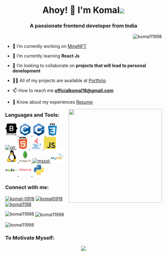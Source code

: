 
<h1 align="center">Ahoy! 👋 I'm Komal<img align="center" src="https://media.giphy.com/media/1fhj2FW0661V3Nb2Me/giphy.gif" width="60"></h1>   
<h3 align="center">A passionate frontend developer from India</h3>

<p align="right"> <img src="https://komarev.com/ghpvc/?username=komal11998&label=Profile%20views&color=0e75b6&style=flat" alt="komal11998" /> </p>

- 🔭 I’m currently working on [MineNFT]([https://github.com/komal11998/collegewebsite.github.io](https://minenft.tech/))

- 🌱 I’m currently learning **React Js**

- 👯 I’m looking to collaborate on **projects that will lead to personal development**

- 👨‍💻 All of my projects are available at [Portfolio](https://komal11998.github.io/portfolio_website.github.io/)

- 📫 How to reach me **officialkomal18@gmail.com**

- 📄 Know about my experiences [Resume](https://drive.google.com/drive/u/1/folders/1Yxq3rF73yMWmkDtwYdNwHAXfF16XfqM2)

<img align="right" width="300" height="300" src="https://media.giphy.com/media/ndIq5ohg1pyfqyVOII/giphy.gif">

<h3 align="left">Languages and Tools:</h3>
<p align="left"> <a href="https://getbootstrap.com" target="_blank"> <img src="https://raw.githubusercontent.com/devicons/devicon/master/icons/bootstrap/bootstrap-plain-wordmark.svg" alt="bootstrap" width="40" height="40"/> </a> <a href="https://www.cprogramming.com/" target="_blank"> <img src="https://raw.githubusercontent.com/devicons/devicon/master/icons/c/c-original.svg" alt="c" width="40" height="40"/> </a> <a href="https://www.w3schools.com/cpp/" target="_blank"> <img src="https://raw.githubusercontent.com/devicons/devicon/master/icons/cplusplus/cplusplus-original.svg" alt="cplusplus" width="40" height="40"/> </a> <a href="https://www.w3schools.com/css/" target="_blank"> <img src="https://raw.githubusercontent.com/devicons/devicon/master/icons/css3/css3-original-wordmark.svg" alt="css3" width="40" height="40"/> </a> <a href="https://git-scm.com/" target="_blank"> <img src="https://www.vectorlogo.zone/logos/git-scm/git-scm-icon.svg" alt="git" width="40" height="40"/> </a> <a href="https://www.w3.org/html/" target="_blank"> <img src="https://raw.githubusercontent.com/devicons/devicon/master/icons/html5/html5-original-wordmark.svg" alt="html5" width="40" height="40"/> </a> <a href="https://www.java.com" target="_blank"> <img src="https://raw.githubusercontent.com/devicons/devicon/master/icons/java/java-original.svg" alt="java" width="40" height="40"/> </a> <a href="https://developer.mozilla.org/en-US/docs/Web/JavaScript" target="_blank"> <img src="https://raw.githubusercontent.com/devicons/devicon/master/icons/javascript/javascript-original.svg" alt="javascript" width="40" height="40"/> </a> <a href="https://www.linux.org/" target="_blank"> <img src="https://raw.githubusercontent.com/devicons/devicon/master/icons/linux/linux-original.svg" alt="linux" width="40" height="40"/> </a> <a href="https://www.mongodb.com/" target="_blank"> <img src="https://raw.githubusercontent.com/devicons/devicon/master/icons/mongodb/mongodb-original-wordmark.svg" alt="mongodb" width="40" height="40"/> </a> <a href="https://www.microsoft.com/en-us/sql-server" target="_blank"> <img src="https://www.svgrepo.com/show/303229/microsoft-sql-server-logo.svg" alt="mssql" width="40" height="40"/> </a> <a href="https://www.mysql.com/" target="_blank"> <img src="https://raw.githubusercontent.com/devicons/devicon/master/icons/mysql/mysql-original-wordmark.svg" alt="mysql" width="40" height="40"/> </a> <a href="https://nodejs.org" target="_blank"> <img src="https://raw.githubusercontent.com/devicons/devicon/master/icons/nodejs/nodejs-original-wordmark.svg" alt="nodejs" width="40" height="40"/> </a> <a href="https://www.oracle.com/" target="_blank"> <img src="https://raw.githubusercontent.com/devicons/devicon/master/icons/oracle/oracle-original.svg" alt="oracle" width="40" height="40"/> </a> <a href="https://www.python.org" target="_blank"> <img src="https://raw.githubusercontent.com/devicons/devicon/master/icons/python/python-original.svg" alt="python" width="40" height="40"/> </a> </p>

<!-- <h3 align="left">Next to Learn:</h3>
<p align="left"> <a href="https://www.php.net" target="_blank"><img src="https://raw.githubusercontent.com/devicons/devicon/master/icons/php/php-original.svg" alt="php" width="40" height="40"/> </a> <a href="https://www.python.org" target="_blank"><a href="https://flutter.dev" target="_blank"> <img src="https://www.vectorlogo.zone/logos/flutterio/flutterio-icon.svg" alt="flutter" width="40" height="40"/> </a><a href="https://firebase.google.com/" target="_blank"> <img src="https://www.vectorlogo.zone/logos/firebase/firebase-icon.svg" alt="firebase" width="40" height="40"/> </a><a href="https://heroku.com" target="_blank"> <img src="https://www.vectorlogo.zone/logos/heroku/heroku-icon.svg" alt="heroku" width="40" height="40"/> </a>  </a> </p> -->

<h3 align="left">Connect with me:</h3>
<p align="left">
<a href="https://linkedin.com/in/komal-0918" target="blank"><img align="center" src="https://raw.githubusercontent.com/rahuldkjain/github-profile-readme-generator/master/src/images/icons/Social/linked-in-alt.svg" alt="komal-0918" height="30" width="40" /></a>
<a href="https://instagram.com/komal0918" target="blank"><img align="center" src="https://raw.githubusercontent.com/rahuldkjain/github-profile-readme-generator/master/src/images/icons/Social/instagram.svg" alt="komal0918" height="30" width="40" /></a>
<a href="https://www.hackerrank.com/komal1198" target="blank"><img align="center" src="https://raw.githubusercontent.com/rahuldkjain/github-profile-readme-generator/master/src/images/icons/Social/hackerrank.svg" alt="komal1198" height="30" width="40" /></a>
</p>

<p><img align="left" src="https://github-readme-stats.vercel.app/api/top-langs?username=komal11998&show_icons=true&locale=en&layout=compact" alt="komal11998" /></p>

<p>&nbsp;<img align="center" src="https://github-readme-stats.vercel.app/api?username=komal11998&show_icons=true&locale=en" alt="komal11998" /></p>

<p><img align="center" src="https://github-readme-streak-stats.herokuapp.com/?user=komal11998&" alt="komal11998" /></p>



<h3 align="left">To Motivate Myself:</h3>
<p align="center">
  <a href="">
    <img src="https://github-readme-quotes.herokuapp.com/quote?theme=dark&animation=grow_out_in"/>
  </a>
</p>

